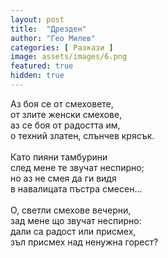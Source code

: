 ```yaml
---
layout: post
title:  "Дрезден"
author: "Гео Милев"
categories: [ Pазкази ]
image: assets/images/6.png
featured: true
hidden: true
---
```


Аз боя се от смеховете,<br>
от злите женски смехове,<br>
аз се боя от радостта им,<br>
о техний златен, слънчев крясък.<br><br>
Като пияни тамбурини<br>
след мене те звучат неспирно;<br>
но аз не смея да ги видя<br>
в навалицата пъстра смесен…<br><br>
О, светли смехове вечерни,<br>
зад мене що звучат неспирно:<br>
дали са радост или присмех,<br>
зъл присмех над ненужна горест?